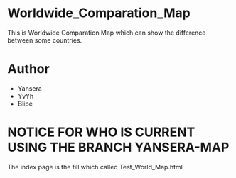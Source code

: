 # Worldwide_Comparation_Map

This is Worldwide Comparation Map which can show the difference between some countries.

# Author
* Yansera
* YvYh
* Blipe


# NOTICE FOR WHO IS CURRENT USING THE BRANCH YANSERA-MAP


The index page is the fill which called Test_World_Map.html

